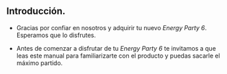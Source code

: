 ## Introducción.

* Gracias por confiar en nosotros y adquirir tu nuevo *Energy Party 6*. Esperamos que lo disfrutes.

* Antes de comenzar a disfrutar de tu *Energy Party 6* te invitamos a que leas este manual para familiarizarte con el producto y puedas sacarle el máximo partido.


